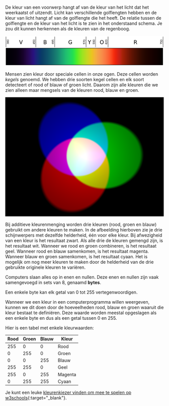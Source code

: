 De kleur van een voorwerp hangt af van de kleur van het licht dat het weerkaatst of uitzendt. Licht kan verschillende golflengten hebben en de kleur van licht hangt af van de golflengte die het heeft. De relatie tussen de golflengte en de kleur van het licht is te zien in het onderstaand schema. Je zou dit kunnen herkennen als de kleuren van de regenboog.

![Zichtbare spectrum](images/linear-visible-spectrum.png)

Mensen zien kleur door speciale cellen in onze ogen. Deze cellen worden *kegels* genoemd. We hebben drie soorten kegel cellen en elk soort detecteert of rood of blauw of groen licht. Daarom zijn alle kleuren die we zien alleen maar mengsels van de kleuren rood, blauw en groen.

![Additive colour mixing](images/additive-colour-mixing.png)

Bij additieve kleurenmenging worden drie kleuren (rood, groen en blauw) gebruikt om andere kleuren te maken. In de afbeelding hierboven zie je drie schijnwerpers met dezelfde helderheid, één voor elke kleur. Bij afwezigheid van een kleur is het resultaat zwart. Als alle drie de kleuren gemengd zijn, is het resultaat wit. Wanneer we rood en groen combineren, is het resultaat geel. Wanneer rood en blauw samenkomen, is het resultaat magenta. Wanneer blauw en groen samenkomen, is het resultaat cyaan. Het is mogelijk om nog meer kleuren te maken door de helderheid van de drie gebruikte originele kleuren te variëren.

Computers slaan alles op in enen en nullen. Deze enen en nullen zijn vaak samengevoegd in sets van 8, genaamd **bytes**.

Een enkele byte kan elk getal van 0 tot 255 vertegenwoordigen.

Wanneer we een kleur in een computerprogramma willen weergeven, kunnen we dit doen door de hoeveelheden rood, blauw en groen waaruit die kleur bestaat te definiëren. Deze waarde worden meestal opgeslagen als een enkele byte en dus als een getal tussen 0 en 255.

Hier is een tabel met enkele kleurwaarden:

| Rood | Groen | Blauw | Kleur   |
| ---- | ----- | ----- | ------- |
| 255  | 0     | 0     | Rood    |
| 0    | 255   | 0     | Groen   |
| 0    | 0     | 255   | Blauw   |
| 255  | 255   | 0     | Geel    |
| 255  | 0     | 255   | Magenta |
| 0    | 255   | 255   | Cyaan   |

Je kunt een leuke [kleurenkiezer vinden om mee te spelen op w3schools](https://www.w3schools.com/colors/colors_rgb.asp){:target="_blank"}.
